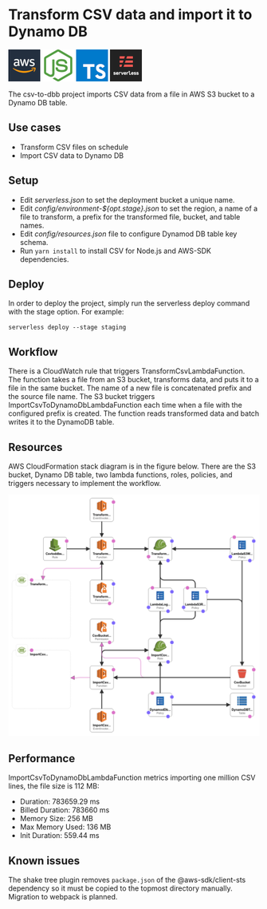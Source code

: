 # Transform CSV data and import it to Dynamo DB
![AWS](./docs/images/aws-64x64.png) 
![node](./docs/images/nodejs-64x64.png) ![typescript](./docs/images/typescript-64x64.png) ![serverless](./docs/images/serverless-64x64.png)

The csv-to-dbb project imports CSV data from a file in AWS S3 bucket to a Dynamo DB table.

## Use cases
* Transform CSV files on schedule
* Import CSV data to Dynamo DB

## Setup
* Edit *serverless.json* to set the deployment bucket a unique name.
* Edit *config/environment-${opt.stage}.json* to set the region, a name of a file to transform, a prefix for the transformed file, bucket, and table names.
* Edit *config/resources.json* file to configure Dynamod DB table key schema.
* Run `yarn install` to install CSV for Node.js and AWS-SDK dependencies.

## Deploy
In order to deploy the project, simply run the serverless deploy command with the stage option. For example:

    serverless deploy --stage staging

## Workflow
There is a CloudWatch rule that triggers TransformCsvLambdaFunction. The function takes a file from an S3 bucket, transforms data, and puts it to a file in the same bucket. The name of a new file is concatenated prefix and the source file name.
The S3 bucket triggers ImportCsvToDynamoDbLambdaFunction each time when a file with the configured prefix is created. The function reads transformed data and batch writes it to the DynamoDB table.

## Resources
AWS CloudFormation stack diagram is in the figure below. There are the S3 bucket, Dynamo DB table, two lambda functions, roles, policies, and triggers necessary to implement the workflow.<br />

![AWS](./docs/images/cloudformation_template.png)<br />

## Performance
ImportCsvToDynamoDbLambdaFunction metrics importing one million CSV lines, the file size is 112 MB:
* Duration: 783659.29 ms
* Billed Duration: 783660 ms
* Memory Size: 256 MB
* Max Memory Used: 136 MB
* Init Duration: 559.44 ms

## Known issues
The shake tree plugin removes `package.json` of the @aws-sdk/client-sts dependency so it must be copied to the topmost directory manually. Migration to webpack is planned.
